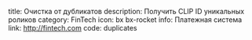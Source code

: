 title: Очистка от дубликатов
description: Получить CLIP ID уникальных роликов
category: FinTech
icon: bx bx-rocket
info: Платежная система
link: http://fintech.com
code: duplicates
